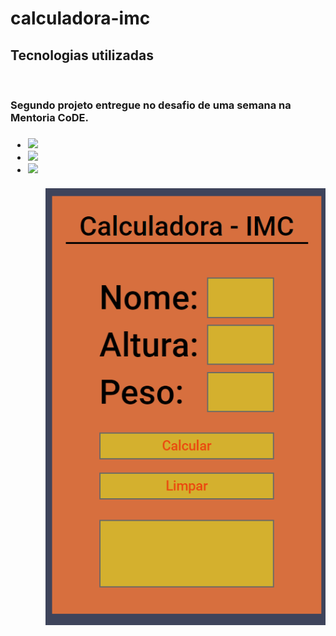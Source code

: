 # calculadora-imc
<h2>Tecnologias utilizadas</h2>
<br>
<h3>Segundo projeto entregue no desafio de uma semana na Mentoria CoDE.<h3>
<ul>
  <li><img src="https://img.shields.io/badge/HTML5-E34F26?style=for-the-badge&logo=html5&logoColor=white" />
  <li><img src="https://img.shields.io/badge/CSS3-1572B6?style=for-the-badge&logo=css3&logoColor=white" /> 
  <li><img src="https://img.shields.io/badge/JavaScript-F7DF1E?style=for-the-badge&logo=javascript&logoColor=black" />
<ul>
<br>
<img src="https://github.com/flaviociriaco/calculadora-imc/blob/master/assets/printCalc.png?raw=true" />
